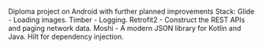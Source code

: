 Diploma project on Android with further planned improvements
Stack:
Glide - Loading images.
Timber - Logging.
Retrofit2 - Construct the REST APIs and paging network data.
Moshi - A modern JSON library for Kotlin and Java.
Hilt for dependency injection.
